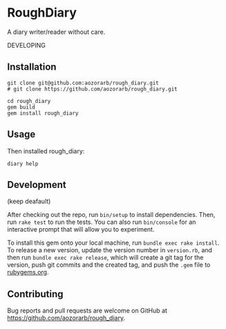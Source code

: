 # RoughDiary

A diary writer/reader without care.

DEVELOPING


## Installation

```
git clone git@github.com:aozorarb/rough_diary.git
# git clone https://github.com/aozorarb/rough_diary.git

cd rough_diary
gem build
gem install rough_diary
```


## Usage

Then installed rough_diary:
```
diary help
```

## Development
(keep deafault)

After checking out the repo, run `bin/setup` to install dependencies. Then, run `rake test` to run the tests. You can also run `bin/console` for an interactive prompt that will allow you to experiment.

To install this gem onto your local machine, run `bundle exec rake install`. To release a new version, update the version number in `version.rb`, and then run `bundle exec rake release`, which will create a git tag for the version, push git commits and the created tag, and push the `.gem` file to [rubygems.org](https://rubygems.org).

## Contributing

Bug reports and pull requests are welcome on GitHub at https://github.com/aozorarb/rough_diary.
